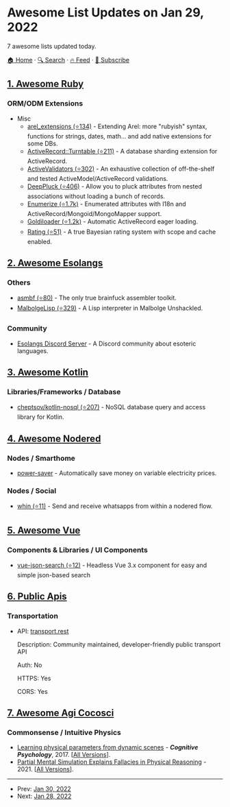 # Awesome List Updates on Jan 29, 2022

7 awesome lists updated today.

[🏠 Home](/README.md) · [🔍 Search](https://test.trackawesomelist.com/search/) · [🔥 Feed](https://test.trackawesomelist.com/feed.xml) · [📮 Subscribe](https://trackawesomelist.us17.list-manage.com/subscribe?u=d2f0117aa829c83a63ec63c2f&id=36a103854c)



## [1. Awesome Ruby](/content/markets/awesome-ruby/README.md)

### ORM/ODM Extensions

*   Misc
    *   [arel\_extensions (⭐134)](https://github.com/faveod/arel-extensions) - Extending Arel: more "rubyish" syntax, functions for strings, dates, math... and add native extensions for some DBs.
    *   [ActiveRecord::Turntable (⭐211)](https://github.com/drecom/activerecord-turntable) - A database sharding extension for ActiveRecord.
    *   [ActiveValidators (⭐302)](https://github.com/franckverrot/activevalidators) - An exhaustive collection of off-the-shelf and tested ActiveModel/ActiveRecord validations.
    *   [DeepPluck (⭐406)](https://github.com/khiav223577/deep_pluck) - Allow you to pluck attributes from nested associations without loading a bunch of records.
    *   [Enumerize (⭐1.7k)](https://github.com/brainspec/enumerize) - Enumerated attributes with I18n and ActiveRecord/Mongoid/MongoMapper support.
    *   [Goldiloader (⭐1.2k)](https://github.com/salsify/goldiloader) - Automatic ActiveRecord eager loading.
    *   [Rating (⭐51)](https://github.com/wbotelhos/rating) - A true Bayesian rating system with scope and cache enabled.

## [2. Awesome Esolangs](/content/angrykoala/awesome-esolangs/README.md)

### Others

*   [asmbf (⭐80)](https://github.com/kspalaiologos/asmbf) - The only true brainfuck assembler toolkit.
*   [MalbolgeLisp (⭐329)](https://github.com/kspalaiologos/malbolge-lisp) - A Lisp interpreter in Malbolge Unshackled.

### Community

*   [Esolangs Discord Server](https://discord.gg/SdFJQmd4QJ) - A Discord community about esoteric languages.

## [3. Awesome Kotlin](/content/KotlinBy/awesome-kotlin/README.md)

### Libraries/Frameworks / Database

*   [cheptsov/kotlin-nosql (⭐207)](https://github.com/cheptsov/kotlin-nosql) - NoSQL database query and access library for Kotlin.

## [4. Awesome Nodered](/content/naimo84/awesome-nodered/README.md)

### Nodes / Smarthome

*   [power-saver](https://power-saver.smoky.no/) - Automatically save money on variable electricity prices.

### Nodes / Social

*   [whin (⭐11)](https://github.com/inUtil-info/node-red-contrib-whin) - Send and receive whatsapps from within a nodered flow.

## [5. Awesome Vue](/content/vuejs/awesome-vue/README.md)

### Components & Libraries / UI Components

*   [vue-json-search (⭐12)](https://github.com/Uninen/vue-json-search) - Headless Vue 3.x component for easy and simple json-based search

## [6. Public Apis](/content/public-apis/public-apis/README.md)

### Transportation

- API: [transport.rest](https://transport.rest)

  Description: Community maintained, developer-friendly public transport API

  Auth: No

  HTTPS: Yes

  CORS: Yes



## [7. Awesome Agi Cocosci](/content/YuzheSHI/awesome-agi-cocosci/README.md)

### Commonsense / Intuitive Physics

*   [Learning physical parameters from dynamic scenes](https://www.sciencedirect.com/science/article/abs/pii/S0010028517301822) - ***Cognitive Psychology***, 2017. \[[All Versions](https://scholar.google.com/scholar?cluster=5103729321433959736\&hl=en\&as_sdt=0,5)].
*   [Partial Mental Simulation Explains Fallacies in Physical Reasoning](https://psyarxiv.com/y4a8x/download?format=pdf) - 2021. \[[All Versions](https://scholar.google.com/scholar?cluster=15541954459060383152\&hl=en\&as_sdt=2005)].

---

- Prev: [Jan 30, 2022](/content/2022/01/30/README.md)
- Next: [Jan 28, 2022](/content/2022/01/28/README.md)